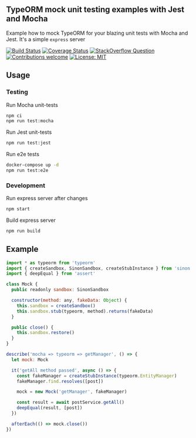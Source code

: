 ## TypeORM mock unit testing examples with Jest and Mocha

Example how to mock TypeORM for your blazing unit tests with Mocha and Jest.
It's a simple `express` server

[![Build Status][travis-image]][travis-url]
[![Coverage Status][coveralls-image]][coveralls-url]
[![StackOverflow Question][so-image]][so-url]
[![Contributions welcome][pr-image]][pr-url]
[![License: MIT][license-image]][license-url]

## Usage

### Testing

Run Mocha unit-tests

```sh
npm ci
npm run test:mocha
```

Run Jest unit-tests

```sh
npm run test:jest
```

Run e2e tests

```sh
docker-compose up -d
npm run test:e2e
```

### Development

Run express server after changes

```sh
npm start
```

Build express server

```sh
npm run build
```

## Example

```js
import * as typeorm from 'typeorm'
import { createSandbox, SinonSandbox, createStubInstance } from 'sinon'
import { deepEqual } from 'assert'

class Mock {
  public readonly sandbox: SinonSandbox

  constructor(method: any, fakeData: Object) {
    this.sandbox = createSandbox()
    this.sandbox.stub(typeorm, method).returns(fakeData)
  }

  public close() {
    this.sandbox.restore()
  }
}

describe('mocha => typeorm => getManager', () => {
  let mock: Mock

  it('getAll method passed', async () => {
    const fakeManager = createStubInstance(typeorm.EntityManager)
    fakeManager.find.resolves([post])

    mock = new Mock('getManager', fakeManager)

    const result = await postService.getAll()
    deepEqual(result, [post])
  })

  afterEach(() => mock.close())
})
```

[travis-image]: https://travis-ci.org/yegorzaremba/typeorm-mock-unit-testing-example.svg?branch=master
[travis-url]: https://travis-ci.org/yegorzaremba/typeorm-mock-unit-testing-example
[coveralls-image]: https://coveralls.io/repos/github/YegorZaremba/typeorm-mock-unit-testing-example/badge.svg?branch=master
[coveralls-url]: https://coveralls.io/github/YegorZaremba/typeorm-mock-unit-testing-example?branch=master
[so-image]: https://img.shields.io/badge/StackOverflow-Question-green.svg
[so-url]: https://stackoverflow.com/q/51482701/10432429
[pr-image]: https://img.shields.io/badge/contributions-welcome-brightgreen.svg?style=flat
[pr-url]: https://github.com/yegorzaremba/typeorm-mock-unit-testing-example/issues
[license-image]: https://img.shields.io/badge/License-MIT-yellow.svg
[license-url]: https://opensource.org/licenses/MIT
